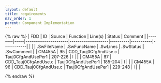 ```yaml
---
layout: default
title: requirements
nav_order: 1
parent: Component Implementation
---
```

{% raw %}
| FDD    | ID  | Source               | Function           | Line(s)  | Status    | Comment    |
|--------|-----|----------------------|--------------------|----------|-----------|------------|
|        |     | .SwFileName          | .SwFuncName        | .SwLines | .SwStatus | .SwComment |
| CM455A | 95  | CDD_Tauj0CfgAndUse.c | Tauj0CfgAndUsePer1 | 207-226  | I         |            |
| CM455A | 87  | CDD_Tauj0CfgAndUse.c | Tauj0CfgAndUsePer1 | 185-204  | I         |            |
| CM455A | 96  | CDD_Tauj0CfgAndUse.c | Tauj0CfgAndUsePer1 | 229-248  | I         |            |

{% endraw %}